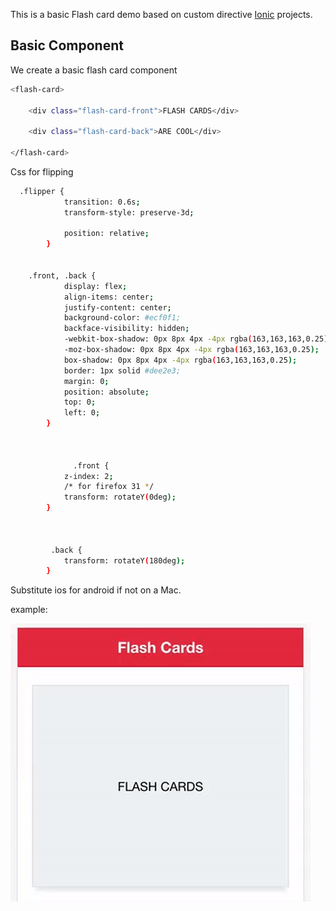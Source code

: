 This is a basic Flash card demo based on custom directive [Ionic](http://ionicframework.com/docs/) projects.

## Basic Component


We create a basic flash card component 

```bash
<flash-card>
 
    <div class="flash-card-front">FLASH CARDS</div>
 
    <div class="flash-card-back">ARE COOL</div>
 
</flash-card>
```

Css for flipping

```bash
  .flipper {
            transition: 0.6s;
            transform-style: preserve-3d;
 
            position: relative;
        }
        
        
    .front, .back {
            display: flex;
            align-items: center;
            justify-content: center;
            background-color: #ecf0f1;
            backface-visibility: hidden;
            -webkit-box-shadow: 0px 8px 4px -4px rgba(163,163,163,0.25);
            -moz-box-shadow: 0px 8px 4px -4px rgba(163,163,163,0.25);
            box-shadow: 0px 8px 4px -4px rgba(163,163,163,0.25);
            border: 1px solid #dee2e3;
            margin: 0;
            position: absolute;
            top: 0;
            left: 0;
        }
        
        
        
              .front {
            z-index: 2;
            /* for firefox 31 */
            transform: rotateY(0deg);
        }
        
        
        
         .back {
            transform: rotateY(180deg);
        }
```

Substitute ios for android if not on a Mac.




example:


![alt text](https://github.com/omkar-dev/ionic2-flash-cards-demo/blob/master/src/assets/flash-card-gif-2.gif)
